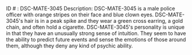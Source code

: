 ID # : DSC-MATE-3045
Description: DSC-MATE-3045 is a male police officer with orange stripes on their face and blue clown eyes. DSC-MATE-3045's hair is in a peak spike and they wear a green cross earring, a gold chain, and often hold a cigarette. DSC-MATE-3045's personality is unique in that they have an unusually strong sense of intuition. They seem to have the ability to predict future events and sense the emotions of those around them, although they deny any kind of psychic ability.